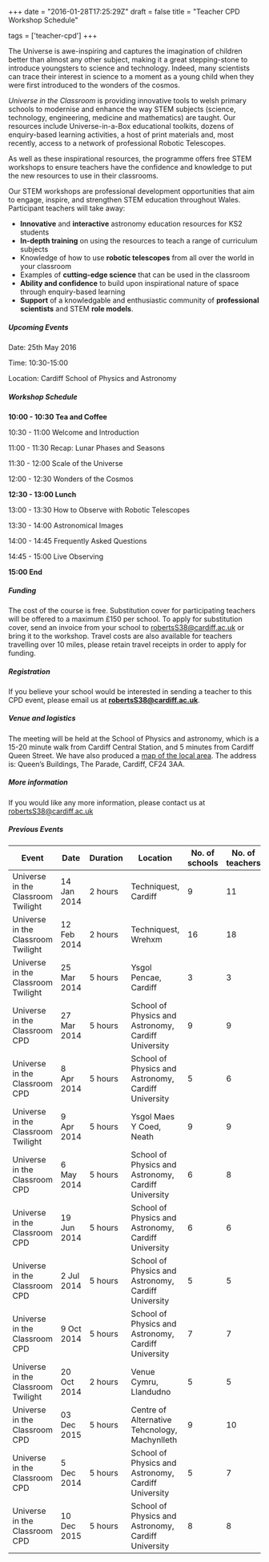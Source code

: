 +++
date = "2016-01-28T17:25:29Z"
draft = false
title = "Teacher CPD Workshop Schedule"

tags = ['teacher-cpd']
+++

The Universe is awe-inspiring and captures the imagination of children better than almost any other subject, making it a great stepping-stone to introduce youngsters to science and technology. Indeed, many scientists can trace their interest in science to a moment as a young child when they were first introduced to the wonders of the cosmos. 

*Universe in the Classroom* is providing innovative tools to welsh primary schools to modernise and enhance the way STEM subjects (science, technology, engineering, medicine and mathematics) are taught. Our resources include Universe-in-a-Box educational toolkits, dozens of enquiry-based learning activities, a host of print materials and, most recently, access to a network of professional Robotic Telescopes.

As well as these inspirational resources, the programme offers free STEM workshops to ensure teachers have the confidence and knowledge to put the new resources to use in their classrooms. 

Our STEM workshops are professional development opportunities that aim to engage, inspire, and strengthen STEM education throughout Wales. Participant teachers will take away:
 
- **Innovative** and **interactive** astronomy education resources for KS2 students
- **In-depth training** on using the resources to teach a range of curriculum subjects
- Knowledge of how to use **robotic telescopes** from all over the world in your classroom
- Examples of **cutting-edge science** that can be used in the classroom
- **Ability and confidence** to build upon inspirational nature of space through enquiry­-based learning 
- **Support** of a knowledgable and enthusiastic community of **professional scientists** and STEM **role models**. 

##### Upcoming Events

Date: 25th May 2016

Time: 10:30-15:00

Location: Cardiff School of Physics and Astronomy

##### Workshop Schedule

**10:00 - 10:30 Tea and Coffee**

10:30 - 11:00 Welcome and Introduction

11:00 - 11:30 Recap: Lunar Phases and Seasons

11:30 - 12:00 Scale of the Universe

12:00 - 12:30 Wonders of the Cosmos

**12:30 - 13:00 Lunch**

13:00 - 13:30 How to Observe with Robotic Telescopes

13:30 - 14:00 Astronomical Images

14:00 - 14:45 Frequently Asked Questions

14:45 - 15:00 Live Observing

**15:00 End**

##### Funding

The cost of the course is free. Substitution cover for participating teachers will be offered to a maximum £150 per school. To apply for substitution cover, send an invoice from your school to [robertsS38@cardiff.ac.uk](robertsS38@cardiff.ac.uk) or bring it to the workshop. Travel costs are also available for teachers travelling over 10 miles, please retain travel receipts in order to apply for funding.

##### Registration

If you believe your school would be interested in sending a teacher to this CPD event, please email us at [**robertsS38@cardiff.ac.uk**](robertsS38@cardiff.ac.uk).

##### Venue and logistics

The meeting will be held at the School of Physics and astronomy, which is a 15-20 minute walk from Cardiff Central Station, and 5 minutes from Cardiff Queen Street. We have also produced a [map of the local area](http://blogs.cardiff.ac.uk/physicsoutreach/how-to-find-us/). The address is: Queen’s Buildings, The Parade, Cardiff, CF24 3AA.

##### More information

If you would like any more information, please contact us at [robertsS38@cardiff.ac.uk](robertsS38@cardiff.ac.uk)

##### Previous Events

Event | Date | Duration | Location | No. of schools | No. of teachers
--- | --- | --- | --- | --- | ---
Universe in the Classroom Twilight | 14 Jan 2014 | 2 hours | Techniquest, Cardiff | 9 | 11 
Universe in the Classroom Twilight | 12 Feb 2014 | 2 hours | Techniquest, Wrehxm | 16 | 18 
Universe in the Classroom Twilight | 25 Mar 2014 | 5 hours | Ysgol Pencae, Cardiff | 3 | 3
Universe in the Classroom CPD | 27 Mar 2014 | 5 hours | School of Physics and Astronomy, Cardiff University | 9 | 9 
Universe in the Classroom CPD | 8 Apr 2014 | 5 hours | School of Physics and Astronomy, Cardiff University | 5 | 6
Universe in the Classroom Twilight | 9 Apr 2014 | 5 hours | Ysgol Maes Y Coed, Neath | 9 | 9
Universe in the Classroom CPD | 6 May 2014 | 5 hours | School of Physics and Astronomy, Cardiff University | 6 | 8
Universe in the Classroom CPD | 19 Jun 2014 | 5 hours | School of Physics and Astronomy, Cardiff University | 6 | 6
Universe in the Classroom CPD | 2 Jul 2014 | 5 hours | School of Physics and Astronomy, Cardiff University | 5 | 5
Universe in the Classroom CPD | 9 Oct 2014 | 5 hours | School of Physics and Astronomy, Cardiff University | 7 | 7
Universe in the Classroom Twilight | 20 Oct 2014 | 2 hours | Venue Cymru, Llandudno | 5 | 5
Universe in the Classroom CPD | 03 Dec 2015 | 5 hours | Centre of Alternative Tehcnology, Machynlleth | 9 | 10
Universe in the Classroom CPD | 5 Dec 2014 | 5 hours | School of Physics and Astronomy, Cardiff University | 5 | 7
Universe in the Classroom CPD | 10 Dec 2015 | 5 hours | School of Physics and Astronomy, Cardiff University | 8 | 8
